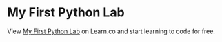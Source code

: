 
# My First Python Lab
<p data-visibility='hidden'>View <a href='https://learn.co/lessons/my-first-python-lab' title='My First Python Lab'>My First Python Lab</a> on Learn.co and start learning to code for free.</p>
